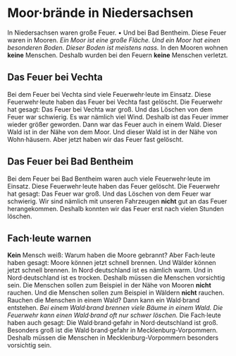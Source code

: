 # Moor·brände in Niedersachsen

In Niedersachsen waren große Feuer. • Und bei Bad Bentheim. Diese Feuer waren in Mooren. 
*Ein Moor ist eine große Fläche.* 
*Und ein Moor hat einen besonderen Boden.* 
*Dieser Boden ist meistens nass.* In den Mooren wohnen **keine** Menschen. Deshalb wurden bei den Feuern **keine** Menschen verletzt. 

## Das Feuer bei Vechta
Bei dem Feuer bei Vechta sind viele Feuerwehr·leute im Einsatz. Diese Feuerwehr·leute haben das Feuer bei Vechta fast gelöscht. Die Feuerwehr hat gesagt: Das Feuer bei Vechta war groß. Und das Löschen von dem Feuer war schwierig. Es war nämlich viel Wind. Deshalb ist das Feuer immer wieder größer geworden. Dann war das Feuer auch in einem Wald. Dieser Wald ist in der Nähe von dem Moor. Und dieser Wald ist in der Nähe von Wohn·häusern. Aber jetzt haben wir das Feuer fast gelöscht. 

## Das Feuer bei Bad Bentheim
Bei dem Feuer bei Bad Bentheim waren auch viele Feuerwehr·leute im Einsatz. Diese Feuerwehr·leute haben das Feuer gelöscht. Die Feuerwehr hat gesagt: Das Feuer war groß. Und das Löschen von dem Feuer war schwierig. Wir sind nämlich mit unseren Fahrzeugen **nicht** gut an das Feuer herangekommen. Deshalb konnten wir das Feuer erst nach vielen Stunden löschen. 

## Fach·leute warnen

**Kein** Mensch weiß: Warum haben die Moore gebrannt? Aber Fach·leute haben gesagt: Moore können jetzt schnell brennen. Und Wälder können jetzt schnell brennen. In Nord·deutschland ist es nämlich warm. Und in Nord·deutschland ist es trocken. Deshalb müssen die Menschen vorsichtig sein. Die Menschen sollen zum Beispiel in der Nähe von Mooren **nicht** rauchen. Und die Menschen sollen zum Beispiel in Wäldern **nicht** rauchen. Rauchen die Menschen in einem Wald? Dann kann ein Wald·brand entstehen. 
*Bei einem Wald·brand brennen viele Bäume in einem Wald.* 
*Die Feuerwehr kann einen Wald·brand oft nur schwer löschen.* Die Fach·leute haben auch gesagt: Die Wald·brand·gefahr in Nord·deutschland ist groß. Besonders groß ist die Wald·brand·gefahr in Mecklenburg-Vorpommern. Deshalb müssen die Menschen in Mecklenburg-Vorpommern besonders vorsichtig sein. 
